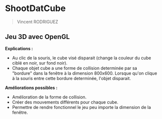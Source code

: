# ShootDatCube
> Vincent RODRIGUEZ
## Jeu 3D avec OpenGL

**Explications :**
* Au clic de la souris, le cube visé disparait (change la couleur du cube ciblé en noir, sur fond noir).
* Chaque objet cube a une forme de collision determinée par sa "bordure" dans la fenêtre à la dimension 800x600. Lorsque qu'on clique à la souris entre cette bordure determinée, l'objet disparait.

**Améliorations possibles :**
* Amélioration de la forme de collision.
* Créer des mouvements différents pour chaque cube.
* Permettre de rendre fonctionnel le jeu peu importe la dimension de la fenêtre.
